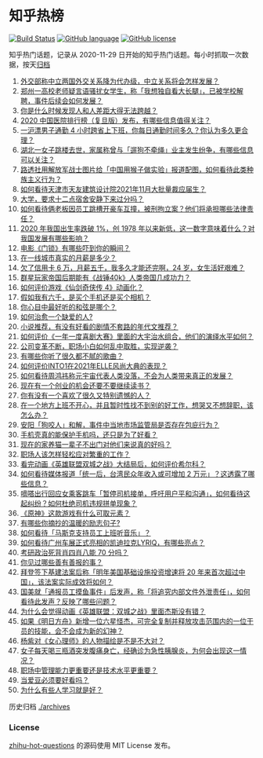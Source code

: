 # 知乎热榜
[![Build Status](https://github.com/ToWeLong/zhihu-hot-questions/workflows/CI/badge.svg)](https://github.com/ToWeLong/zhihu-hot-questions/actions)
[![GitHub language](https://img.shields.io/badge/language-golang-orange.svg)](https://golang.org/)
[![GitHub license](https://img.shields.io/github/license/ToWeLong/zhihu-hot-questions)](https://github.com/ToWeLong/zhihu-hot-questions/blob/main/LICENSE)

知乎热门话题，记录从 2020-11-29 日开始的知乎热门话题。每小时抓取一次数据，按天[归档](./archives)

<!-- BEGIN -->

1. [外交部称中立两国外交关系降为代办级，中立关系将会怎样发展？](https://www.zhihu.com/question/500477495)
1. [郑州一高校老师疑言语骚扰女学生，称「我想独自看大长腿」，已被学校解聘，事件后续会如何发展？](https://www.zhihu.com/question/500394144)
1. [你是什么时候发现人和人差距大得无法跨越？](https://www.zhihu.com/question/28087919)
1. [2020 中国医院排行榜（复旦版）发布，有哪些信息值得关注？](https://www.zhihu.com/question/500309104)
1. [一沪漂男子通勤 4 小时跨省上下班，你每日通勤时间多久？你认为多久更合理？](https://www.zhihu.com/question/500195924)
1. [湖北一女子跳楼去世，家属称曾与「遛狗不牵绳」业主发生纷争，有哪些信息可以关注？](https://www.zhihu.com/question/500157114)
1. [路透社用解放军战士图片给「中国用猴子做实验」报道配图，如何看待此类种族主义行为？](https://www.zhihu.com/question/500094180)
1. [如何看待天津市天友建筑设计院2021年11月大批量裁应届生？](https://www.zhihu.com/question/499833060)
1. [大学，要求十二点宿舍安静下来过分吗？](https://www.zhihu.com/question/496239900)
1. [如何看待俩老板因员工跳槽开豪车互撞，被刑拘立案？他们将承担哪些法律责任？](https://www.zhihu.com/question/500275412)
1. [2020 年我国出生率跌破 1%，创 1978 年以来新低，这一数字意味着什么？对我国发展有哪些影响？](https://www.zhihu.com/question/500257903)
1. [电影《门锁》有哪些吓到你的瞬间？](https://www.zhihu.com/question/499038427)
1. [在一线城市真实的月薪是多少？](https://www.zhihu.com/question/491311360)
1. [欠了信用卡 6 万，月薪五千，我多久才能还完啊，24 岁，女生活好艰难？](https://www.zhihu.com/question/494140582)
1. [群星玩家帝国后期能有《战锤40k》人类帝国几成功力？](https://www.zhihu.com/question/457716999)
1. [如何评价游戏《仙剑奇侠传 4》动画化？](https://www.zhihu.com/question/500359547)
1. [假如我有六千，是买个手机还是买个相机？](https://www.zhihu.com/question/498904157)
1. [你心目中最好听的和弦是哪个？](https://www.zhihu.com/question/53360397)
1. [如何治愈一个缺爱的人?](https://www.zhihu.com/question/418126439)
1. [小说推荐，有没有好看的剧情不套路的年代文推荐？](https://www.zhihu.com/question/458296159)
1. [如何评价《一年一度喜剧大赛》里面的大宇治水组合，他们的演绎水平如何？](https://www.zhihu.com/question/500372060)
1. [公司变革不断，职场小白如何乱中取胜，实现逆袭？](https://www.zhihu.com/question/499191577)
1. [有哪些你听了很久都不腻的歌曲？](https://www.zhihu.com/question/353326128)
1. [如何评价INTO1在2021年ELLE风尚大典的表现？](https://www.zhihu.com/question/500025936)
1. [如何看待周鸿祎称元宇宙代表人类没落，不会为人类带来真正的发展？](https://www.zhihu.com/question/500427144)
1. [现在有一个创业的机会还要不要继续读书？](https://www.zhihu.com/question/499692943)
1. [你有没有一个喜欢了很久又特别遗憾的人？](https://www.zhihu.com/question/498910581)
1. [在一个地方上班不开心，并且暂时性找不到别的好工作，想哭又不想辞职，该怎么办？](https://www.zhihu.com/question/499777690)
1. [安阳「狗咬人」和解，事件中当地市场监管局是否存在包庇行为？](https://www.zhihu.com/question/500389141)
1. [手机壳真的能保护手机吗，还只是为了好看？](https://www.zhihu.com/question/499039646)
1. [现在的家养猫一辈子不出门对他们来说真的好吗？](https://www.zhihu.com/question/279720155)
1. [职场人该怎样轻松应对繁重的工作？](https://www.zhihu.com/question/499066852)
1. [看完动画《英雄联盟双城之战》大结局后，如何评价希尔科？](https://www.zhihu.com/question/500350987)
1. [如何看待媒体报道「统一后，台湾民众年收入或可增加 2 万元」？这透露了哪些信息？](https://www.zhihu.com/question/500325006)
1. [嘀嗒出行回应女乘客跳车「暂停司机接单，呼吁用户平和沟通」，如何看待这起纠纷？如何杜绝司机违规拼单现象？](https://www.zhihu.com/question/499741964)
1. [《原神》这款游戏有什么可取元素？](https://www.zhihu.com/question/498879275)
1. [有哪些你摘抄的温暖的励志句子?](https://www.zhihu.com/question/435739334)
1. [如何看待「马斯克支持员工上班听音乐」？](https://www.zhihu.com/question/500321851)
1. [如何看待广州车展正式亮相的凯迪拉克LYRIQ，有哪些亮点？](https://www.zhihu.com/question/499653525)
1. [考研政治死背肖四肖八能 70 分吗？](https://www.zhihu.com/question/493422200)
1. [你见过哪些善有善报的事？](https://www.zhihu.com/question/487043357)
1. [拜登签下基建法案后称「明年美国基础设施投资增速将 20 年来首次超过中国」，该法案实际成效将如何？](https://www.zhihu.com/question/499568874)
1. [国美就「通报员工摸鱼事件」后发声，称「将追究内部文件外泄责任」，如何看待此发声？反映了哪些问题？](https://www.zhihu.com/question/499740646)
1. [为什么会觉得动画《英雄联盟：双城之战》里面杰斯没有错？](https://www.zhihu.com/question/499191828)
1. [如果《明日方舟》新增一位六星怪杰，可完全复制并释放攻击范围内的一位干员的技能，会不会成为新的幻神？](https://www.zhihu.com/question/498014479)
1. [杨紫对《女心理师》的人物描绘是不是不大对？](https://www.zhihu.com/question/500055499)
1. [女子每天喝三瓶酒突发腹痛身亡，经确诊为急性胰腺炎，为何会出现这一情况？](https://www.zhihu.com/question/500158146)
1. [职场中管理能力更重要还是技术水平更重要？](https://www.zhihu.com/question/494499839)
1. [当爱豆必须要好看吗？](https://www.zhihu.com/question/421956070)
1. [为什么有些人学习就是好？](https://www.zhihu.com/question/323022208)

<!-- END -->

历史归档 [./archives](./archives)


### License
[zhihu-hot-questions](https://github.com/towelong/zhihu-hot-questions) 的源码使用 MIT License 发布。